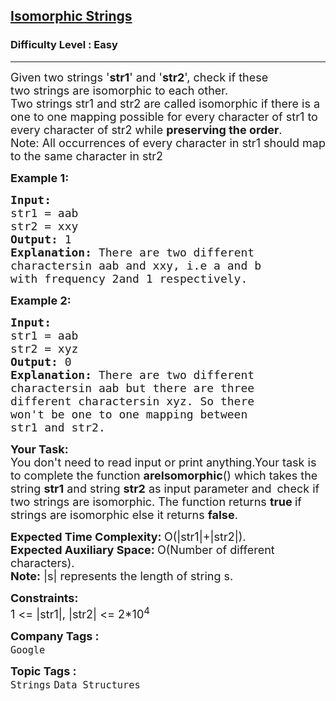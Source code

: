 <h2><a href="https://practice.geeksforgeeks.org/problems/isomorphic-strings-1587115620/1?page=1&difficulty[]=-1&difficulty[]=0&status[]=unsolved&category[]=Arrays&category[]=Strings&sortBy=submissions">Isomorphic Strings</a></h2><h3>Difficulty Level : Easy</h3><hr><div class="problems_problem_content__Xm_eO"><p><span style="font-size:18px">Given two strings '<strong>str1</strong>' and '<strong>str2</strong>', check if these two&nbsp;strings are isomorphic to each other.<br>
Two strings str1 and str2 are called isomorphic if there is a one to one mapping possible for every character of str1 to every character of str2 while <strong>preserving the order</strong>.<br>
Note:&nbsp;All occurrences of every character in str1 should map to the same character in str2</span></p>

<p><span style="font-size:18px"><strong>Example 1:</strong></span></p>

<pre><span style="font-size:18px"><strong>Input:
</strong>str1 = aab
str2 = xxy
<strong>Output: </strong>1<strong>
Explanation: </strong>There are two different
charactersin aab and xxy, i.e a and b
with frequency 2and 1 respectively.</span>
</pre>

<p><span style="font-size:18px"><strong>Example 2:</strong></span></p>

<pre><span style="font-size:18px"><strong>Input:
</strong>str1 = aab
str2 = xyz
<strong>Output: </strong>0<strong>
Explanation: </strong>There are two different
charactersin aab but there are three
different charactersin xyz. So there
won't be one to one mapping between
str1 and str2.</span></pre>

<p><span style="font-size:18px"><strong>Your Task:</strong><br>
You don't need to read input or print anything.Your task is to complete the function <strong>areIsomorphic</strong>()&nbsp;which takes the string <strong>str1</strong>&nbsp;and string <strong>str2</strong>&nbsp;as input parameter&nbsp;and</span>&nbsp;<span style="font-size:18px">&nbsp;check&nbsp;if two strings are isomorphic. The function returns <strong>true </strong>if strings are isomorphic else it returns <strong>false</strong>.</span></p>

<p><span style="font-size:18px"><strong>Expected Time Complexity:&nbsp;</strong>O(|str1|+|str2|).<br>
<strong>Expected Auxiliary Space:&nbsp;</strong>O(Number of different characters).<br>
<strong>Note:</strong>&nbsp;|s| represents the length of string s.</span></p>

<p><span style="font-size:18px"><strong>Constraints:</strong><br>
1 &lt;= |str1|, |str2|&nbsp;&lt;= 2*10<sup>4</sup></span></p>
</div><p><span style=font-size:18px><strong>Company Tags : </strong><br><code>Google</code>&nbsp;<br><p><span style=font-size:18px><strong>Topic Tags : </strong><br><code>Strings</code>&nbsp;<code>Data Structures</code>&nbsp;